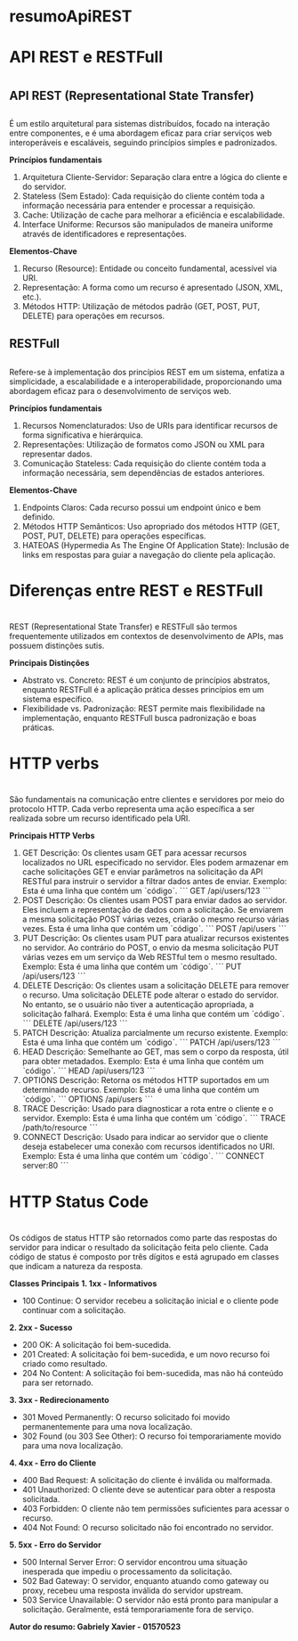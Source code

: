 # resumoApiREST

# API REST e RESTFull <h1>

## API REST (Representational State Transfer) <h2>
É um estilo arquitetural para sistemas distribuídos, focado na interação entre componentes, e é uma abordagem eficaz para criar serviços web interoperáveis e escaláveis, seguindo princípios simples e padronizados.

**Princípios fundamentais**
1. Arquitetura Cliente-Servidor: Separação clara entre a lógica do cliente e do servidor.
2. Stateless (Sem Estado): Cada requisição do cliente contém toda a informação necessária para entender e processar a requisição.
3. Cache: Utilização de cache para melhorar a eficiência e escalabilidade.
4. Interface Uniforme: Recursos são manipulados de maneira uniforme através de identificadores e representações.

**Elementos-Chave**
1. Recurso (Resource): Entidade ou conceito fundamental, acessível via URI.
2. Representação: A forma como um recurso é apresentado (JSON, XML, etc.).
3. Métodos HTTP: Utilização de métodos padrão (GET, POST, PUT, DELETE) para operações em recursos.

## RESTFull <h2>
Refere-se à implementação dos princípios REST em um sistema, enfatiza a simplicidade, a escalabilidade e a interoperabilidade, proporcionando uma abordagem eficaz para o desenvolvimento de serviços web.

**Princípios fundamentais**
1. Recursos Nomenclaturados: Uso de URIs para identificar recursos de forma significativa e hierárquica.
3. Representações: Utilização de formatos como JSON ou XML para representar dados.
4. Comunicação Stateless: Cada requisição do cliente contém toda a informação necessária, sem dependências de estados anteriores.

**Elementos-Chave**
1. Endpoints Claros: Cada recurso possui um endpoint único e bem definido.
2. Métodos HTTP Semânticos: Uso apropriado dos métodos HTTP (GET, POST, PUT, DELETE) para operações específicas.
3. HATEOAS (Hypermedia As The Engine Of Application State): Inclusão de links em respostas para guiar a navegação do cliente pela aplicação.
 
# Diferenças entre REST e RESTFull <h1>
REST (Representational State Transfer) e RESTFull são termos frequentemente utilizados em contextos de desenvolvimento de APIs, mas possuem distinções sutis.

**Principais Distinções**
* Abstrato vs. Concreto: REST é um conjunto de princípios abstratos, enquanto RESTFull é a aplicação prática desses princípios em um sistema específico.
* Flexibilidade vs. Padronização: REST permite mais flexibilidade na implementação, enquanto RESTFull busca padronização e boas práticas.



# HTTP verbs <h1>
São fundamentais na comunicação entre clientes e servidores por meio do protocolo HTTP. Cada verbo representa uma ação específica a ser realizada sobre um recurso identificado pela URI.

**Principais HTTP Verbs**
1. GET
Descrição: Os clientes usam GET para acessar recursos localizados no URL especificado no servidor. Eles podem armazenar em cache solicitações GET e enviar parâmetros na solicitação da API RESTful para instruir o servidor a filtrar dados antes de enviar.
Exemplo:
Esta é uma linha que contém um ˋcódigoˋ.
 ˋˋˋ
 GET /api/users/123
ˋˋˋ
2. POST
Descrição: Os clientes usam POST para enviar dados ao servidor. Eles incluem a representação de dados com a solicitação. Se enviarem a mesma solicitação POST várias vezes, criarão o mesmo recurso várias vezes.
Esta é uma linha que contém um ˋcódigoˋ.
 ˋˋˋ
 POST /api/users
ˋˋˋ
3. PUT
Descrição: Os clientes usam PUT para atualizar recursos existentes no servidor. Ao contrário do POST, o envio da mesma solicitação PUT várias vezes em um serviço da Web RESTful tem o mesmo resultado.
Exemplo:
Esta é uma linha que contém um ˋcódigoˋ.
 ˋˋˋ
 PUT /api/users/123
ˋˋˋ
4. DELETE
Descrição: Os clientes usam a solicitação DELETE para remover o recurso. Uma solicitação DELETE pode alterar o estado do servidor. No entanto, se o usuário não tiver a autenticação apropriada, a solicitação falhará.
Exemplo:
Esta é uma linha que contém um ˋcódigoˋ.
 ˋˋˋ
 DELETE /api/users/123
ˋˋˋ
5. PATCH
Descrição: Atualiza parcialmente um recurso existente.
Exemplo:
Esta é uma linha que contém um ˋcódigoˋ.
 ˋˋˋ
PATCH /api/users/123
ˋˋˋ
6. HEAD
Descrição: Semelhante ao GET, mas sem o corpo da resposta, útil para obter metadados.
Exemplo:
Esta é uma linha que contém um ˋcódigoˋ.
 ˋˋˋ
HEAD /api/users/123
ˋˋˋ
7. OPTIONS
Descrição: Retorna os métodos HTTP suportados em um determinado recurso.
Exemplo:
Esta é uma linha que contém um ˋcódigoˋ.
 ˋˋˋ
OPTIONS /api/users
ˋˋˋ
8. TRACE
Descrição: Usado para diagnosticar a rota entre o cliente e o servidor.
Exemplo:
Esta é uma linha que contém um ˋcódigoˋ.
 ˋˋˋ
TRACE /path/to/resource
ˋˋˋ
9. CONNECT
Descrição: Usado para indicar ao servidor que o cliente deseja estabelecer uma conexão com recursos identificados no URI.
Exemplo:
Esta é uma linha que contém um ˋcódigoˋ.
 ˋˋˋ
CONNECT server:80
ˋˋˋ


# HTTP Status Code <h1>
Os códigos de status HTTP são retornados como parte das respostas do servidor para indicar o resultado da solicitação feita pelo cliente. Cada código de status é composto por três dígitos e está agrupado em classes que indicam a natureza da resposta.

**Classes Principais**
**1. 1xx - Informativos**
* 100 Continue: O servidor recebeu a solicitação inicial e o cliente pode continuar com a solicitação.
   
**2. 2xx - Sucesso**
* 200 OK: A solicitação foi bem-sucedida.
* 201 Created: A solicitação foi bem-sucedida, e um novo recurso foi criado como resultado.
* 204 No Content: A solicitação foi bem-sucedida, mas não há conteúdo para ser retornado.

**3. 3xx - Redirecionamento**
* 301 Moved Permanently: O recurso solicitado foi movido permanentemente para uma nova localização.
* 302 Found (ou 303 See Other): O recurso foi temporariamente movido para uma nova localização.

**4. 4xx - Erro do Cliente**
* 400 Bad Request: A solicitação do cliente é inválida ou malformada.
* 401 Unauthorized: O cliente deve se autenticar para obter a resposta solicitada.
* 403 Forbidden: O cliente não tem permissões suficientes para acessar o recurso.
* 404 Not Found: O recurso solicitado não foi encontrado no servidor.

**5. 5xx - Erro do Servidor**
* 500 Internal Server Error: O servidor encontrou uma situação inesperada que impediu o processamento da solicitação.
* 502 Bad Gateway: O servidor, enquanto atuando como gateway ou proxy, recebeu uma resposta inválida do servidor upstream.
* 503 Service Unavailable: O servidor não está pronto para manipular a solicitação. Geralmente, está temporariamente fora de serviço.   

**Autor do resumo: Gabriely Xavier - 01570523**

